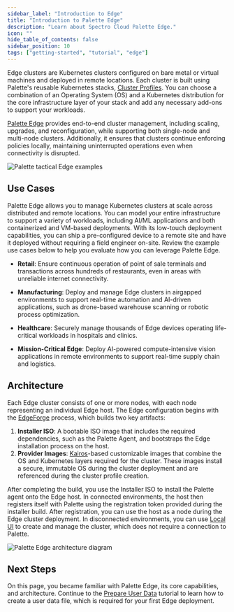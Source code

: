 ```yaml
---
sidebar_label: "Introduction to Edge"
title: "Introduction to Palette Edge"
description: "Learn about Spectro Cloud Palette Edge."
icon: ""
hide_table_of_contents: false
sidebar_position: 10
tags: ["getting-started", "tutorial", "edge"]
---
```


Edge clusters are Kubernetes clusters configured on bare metal or virtual machines and deployed in remote locations.
Each cluster is built using Palette's reusable Kubernetes stacks, [Cluster Profiles](../../../profiles/profiles.md). You
can choose a combination of an Operating System (OS) and a Kubernetes distribution for the core infrastructure layer of
your stack and add any necessary add-ons to support your workloads.

[Palette Edge](../../../clusters/edge/edge.md) provides end-to-end cluster management, including scaling, upgrades, and
reconfiguration, while supporting both single-node and multi-node clusters. Additionally, it ensures that clusters
continue enforcing policies locally, maintaining uninterrupted operations even when connectivity is disrupted.

![Palette tactical Edge examples](/getting-started/getting-started_introduction-edge_tactical-edge.webp)

## Use Cases

Palette Edge allows you to manage Kubernetes clusters at scale across distributed and remote locations. You can model
your entire infrastructure to support a variety of workloads, including AI/ML applications and both containerized and
VM-based deployments. With its low-touch deployment capabilities, you can ship a pre-configured device to a remote site
and have it deployed without requiring a field engineer on-site. Review the example use cases below to help you evaluate
how you can leverage Palette Edge.

- **Retail**: Ensure continuous operation of point of sale terminals and transactions across hundreds of restaurants,
  even in areas with unreliable internet connectivity.

- **Manufacturing**: Deploy and manage Edge clusters in airgapped environments to support real-time automation and
  AI-driven applications, such as drone-based warehouse scanning or robotic process optimization.

- **Healthcare**: Securely manage thousands of Edge devices operating life-critical workloads in hospitals and clinics.

- **Mission-Critical Edge**: Deploy AI-powered compute-intensive vision applications in remote environments to support
  real-time supply chain and logistics.

## Architecture

Each Edge cluster consists of one or more nodes, with each node representing an individual Edge host. The Edge
configuration begins with the [EdgeForge](../../../clusters/edge/edgeforge-workflow/edgeforge-workflow.md) process,
which builds two key artifacts:

1. **Installer ISO**: A bootable ISO image that includes the required dependencies, such as the Palette Agent, and
   bootstraps the Edge installation process on the host.
2. **Provider Images**: [Kairos](https://kairos.io/)-based customizable images that combine the OS and Kubernetes layers
   required for the cluster. These images install a secure, immutable OS during the cluster deployment and are
   referenced during the cluster profile creation.

After completing the build, you use the Installer ISO to install the Palette agent onto the Edge host. In connected
environments, the host then registers itself with Palette using the registration token provided during the installer
build. After registration, you can use the host as a node during the Edge cluster deployment. In disconnected
environments, you can use [Local UI](../../../clusters/edge/local-ui/local-ui.md) to create and manage the cluster,
which does not require a connection to Palette.

![Palette Edge architecture diagram](/getting-started/getting-started_introduction-edge_edge-diagram.webp)

## Next Steps

On this page, you became familiar with Palette Edge, its core capabilities, and architecture. Continue to the
[Prepare User Data](./prepare-user-data.md) tutorial to learn how to create a user data file, which is required for your
first Edge deployment.
